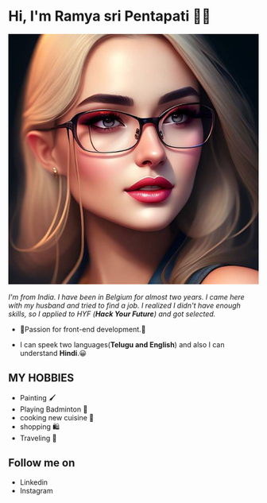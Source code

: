# Hi, I'm Ramya sri Pentapati 🙋‍♀️

![my image](./img/image.jpg)


*I'm from India. I have been in Belgium for almost two years. I came here with
my husband and tried to find a job. I realized I didn't have enough skills, so I
applied to HYF (**_Hack Your Future_**) and got selected.*

- 🌟Passion for front-end development.🌟

- I can speek two languages(**Telugu and English**) and also I can understand
  **Hindi**.😀

## MY HOBBIES

- Painting 🖌️
- Playing Badminton 🏸
- cooking new cuisine 🥘
- shopping 🛍️
- Traveling 🚄

## Follow me on

- Linkedin
- Instagram

